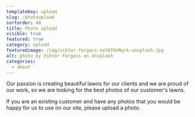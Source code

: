 ```yaml
---
templateKey: upload
slug: /photoupload
sortorder: 40
title: Photo upload 
visible: true
featured: true
category: upload
featuredimage: /img/viktor-forgacs-zwl6fOnNqrk-unsplash.jpg
alt: photo by Viktor Forgacs on Unsplash
categories:
  - about
---
```

Our passion is creating beautiful lawns for our clients and we are proud of our work, so we are looking for the best photos of our customer's lawns. 

If you are an existing customer and have any photos that you would be happy for us to use on our site, please upload a photo.